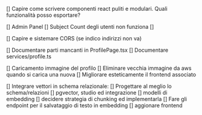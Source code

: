 [] Capire come scrivere componenti react puliti e modulari. Quali funzionalità posso esportare?

[] Admin Panel
    [] Subject Count degli utenti non funziona
    [] 

[] Capire e sistemare CORS (se indico indirizzi non va)

[] Documentare parti mancanti in ProfilePage.tsx
[] Documentare services/profile.ts

[] Caricamento immagine del profilo
    [] Eliminare vecchia immagine da aws quando si carica una nuova
    [] Migliorare esteticamente il frontend associato

[] Integrare vettori in schema relazionale:
    [] Progettare al meglio lo schema/relazioni
    [] pgvector, studio ed integrazione
    [] modelli di embedding
    [] decidere strategia di chunking ed implementarla
    [] Fare gli endpoint per il salvataggio di testo in embedding
    [] aggionare frontend